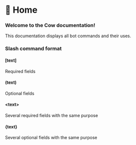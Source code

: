 # 🐄 Home

### Welcome to the Cow documentation!

This documentation displays all bot commands and their uses.

### Slash command format

#### \[text]

Required fields

#### (text)

Optional fields

#### \<text>

Several required fields with the same purpose

#### {text}

Several optional fields with the same purpose
